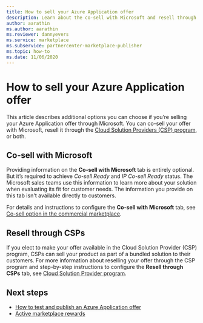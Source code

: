 ```yaml
---
title: How to sell your Azure Application offer 
description: Learn about the co-sell with Microsoft and resell through Cloud Solution Providers (CSP) program options for your Azure application offer in the Microsoft commercial marketplace.
author: aarathin
ms.author: aarathin
ms.reviewer: dannyevers
ms.service: marketplace 
ms.subservice: partnercenter-marketplace-publisher
ms.topic: how-to
ms.date: 11/06/2020
---
```


# How to sell your Azure Application offer

This article describes additional options you can choose if you’re selling your Azure Application offer through Microsoft. You can co-sell your offer with Microsoft, resell it through the [Cloud Solution Providers (CSP) program](cloud-solution-providers.md), or both.

## Co-sell with Microsoft

Providing information on the **Co-sell with Microsoft** tab is entirely optional. But it’s required to achieve _Co-sell Ready_ and _IP Co-sell Ready_ status. The Microsoft sales teams use this information to learn more about your solution when evaluating its fit for customer needs. The information you provide on this tab isn't available directly to customers.

For details and instructions to configure the **Co-sell with Microsoft** tab, see [Co-sell option in the commercial marketplace](./co-sell-configure.md).

## Resell through CSPs

If you elect to make your offer available in the Cloud Solution Provider (CSP) program, CSPs can sell your product as part of a bundled solution to their customers. For more information about reselling your offer through the CSP program and step-by-step instructions to configure the **Resell through CSPs** tab, see [Cloud Solution Provider program](cloud-solution-providers.md).

## Next steps

- [How to test and publish an Azure Application offer](create-new-azure-apps-offer-test-publish.md)
- [Active marketplace rewards](partner-center-portal/marketplace-rewards.md)